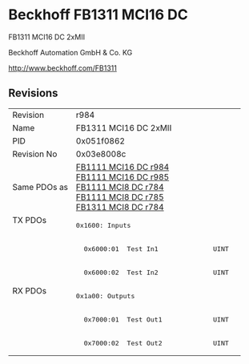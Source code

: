 # Beckhoff FB1311 MCI16 DC

FB1311 MCI16 DC 2xMII

Beckhoff Automation GmbH & Co. KG

http://www.beckhoff.com/FB1311

## Revisions
<table>
<tr >
<td>Revision</td>
<td><div class="foo">r984</div></td>
</tr>
<tr >
<td>Name</td>
<td><div class="foo">FB1311 MCI16 DC 2xMII</div></td>
</tr>
<tr >
<td>PID</td>
<td><div class="foo">0x051f0862</div></td>
</tr>
<tr >
<td>Revision No</td>
<td>0x03e8008c</td>
</tr>
<tr >
<td>Same PDOs as</td>
<td><a href="FB1111+MCI16+DC">FB1111 MCI16 DC r984</a><br/><a href="FB1111+MCI16+DC">FB1111 MCI16 DC r985</a><br/><a href="FB1111+MCI8+DC">FB1111 MCI8 DC r784</a><br/><a href="FB1111+MCI8+DC">FB1111 MCI8 DC r785</a><br/><a href="FB1311+MCI8+DC">FB1311 MCI8 DC r784</a></td>
</tr>
<tr class="txpdo pdosection">
<td rowspan=3 valign=top>TX PDOs</td>
<td><pre>0x1600: Inputs</pre></td>
<td></td>
</tr>
<tr class="txpdo">
<td><pre>  0x6000:01  Test In1              UINT</pre></td>
</tr>
<tr class="txpdo">
<td><pre>  0x6000:02  Test In2              UINT</pre></td>
</tr>
<tr class="rxpdo pdosection">
<td rowspan=3 valign=top>RX PDOs</td>
<td><pre>0x1a00: Outputs</pre></td>
<td></td>
</tr>
<tr class="rxpdo">
<td><pre>  0x7000:01  Test Out1             UINT</pre></td>
</tr>
<tr class="rxpdo">
<td><pre>  0x7000:02  Test Out2             UINT</pre></td>
</tr>
</table>
